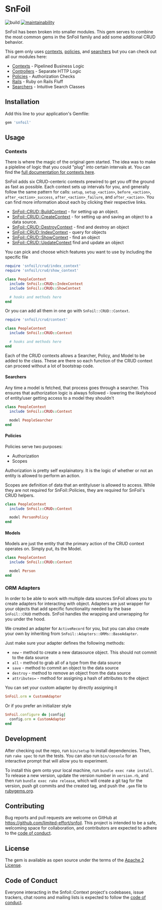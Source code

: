 # SnFoil

![build](https://github.com/limited-effort/snfoil/actions/workflows/main.yml/badge.svg) [![maintainability](https://api.codeclimate.com/v1/badges/86e0b2490738e140f2e2/maintainability)](https://codeclimate.com/github/limited-effort/snfoil/maintainability)

SnFoil has been broken into smaller modules.  This gem serves to combine the most common gems in the SnFoil family and add some additional CRUD behavior.

This gem only uses [contexts](https://github.com/limited-effort/snfoil-context), [policies](https://github.com/limited-effort/snfoil-policy), and [searchers](https://github.com/limited-effort/snfoil-searcher) but you can check out all our modules here:
- [Contexts](https://github.com/limited-effort/snfoil-context) - Pipelined Business Logic
- [Controllers](https://github.com/limited-effort/snfoil-controller) - Separate HTTP Logic
- [Policies](https://github.com/limited-effort/snfoil-policy) - Authorization Checks
- [Rails](https://github.com/limited-effort/snfoil-rails) - Ruby on Rails Fluff
- [Searchers](https://github.com/limited-effort/snfoil-searcher) - Intuitive Search Classes

## Installation

Add this line to your application's Gemfile:

```ruby
gem 'snfoil'
```
## Usage

### Contexts

There is where the magic of the original gem started.  The idea was to make a pipleline of logic that you could "plug" into certain intervals at.  You can find the [full documentation for contexts here](https://github.com/limited-effort/snfoil-context).

SnFoil adds six CRUD-centeric contexts prewired to get you off the ground as fast as possible. Each context sets up intervals for you, and generally follow the same pattern for calls: `setup`, `setup_<action>`, `before_<action>`, `after_<action>_success`, `after_<action>_failure`, and `after_<action>`.  You can find more information about each by clicking their respective links.
- [SnFoil::CRUD::BuildContext](docs/build-context.md) - for setting up an object.
- [SnFoil::CRUD::CreateContext](docs/create-context.md) - for setting up and saving an object to a data source.
- [SnFoil::CRUD::DestroyContext](docs/destroy-context.md) - find and destroy an object
- [SnFoil::CRUD::IndexContext](docs/index-context.md) - query for objects
- [SnFoil::CRUD::ShowContext](docs/show-context.md) - find an object
- [SnFoil::CRUD::UpdateContext](docs/update-context.md) find and update an object

You can pick and choose which features you want to use by including the specific file

```ruby
require 'snfoil/crud/index_context'
require 'snfoil/crud/show_context'

class PeopleContext
  include SnFoil::CRUD::IndexContext
  include SnFoil::CRUD::ShowContext

  # hooks and methods here
end
```

Or you can add all them in one go with `SnFoil::CRUD::Context`.

```ruby
require 'snfoil/crud/context'

class PeopleContext
  include SnFoil::CRUD::Context

  # hooks and methods here
end
```

Each of the CRUD contexts allows a Searcher, Policy, and Model to be added to the class.  These are there so each function of the CRUD context can proceed without a lot of bootstrap code.

#### Searchers
Any time a model is fetched, that process goes through a searcher.  This ensures that authorization logic is always followed - lowering the likelyhood of entity/user getting access to a model they shouldn't

```ruby
class PeopleContext
  include SnFoil::CRUD::Context

  model PeopleSearcher
end
```

#### Policies
Policies serve two purposes:
- Authorization
- Scopes

Authorization is pretty self explainatory.  It is the logic of whether or not an entity is allowed to perform an action.

Scopes are definition of data that an entity/user is allowed to access.  While they are not required for SnFoil::Policies, they are required for SnFoil's CRUD helpers.

```ruby
class PeopleContext
  include SnFoil::CRUD::Context

  model PersonPolicy
end
```

#### Models

Models are just the entity that the primary action of the CRUD context operates on.  Simply put, its the Model.

```ruby
class PeopleContext
  include SnFoil::CRUD::Context

  model Person
end
```

### ORM Adapters

In order to be able to work with multiple data sources SnFoil allows you to create adapters for interacting with object. Adapters are just wrapper for your objects that add specific functionality needed by the base `SnFoil::CRUD` methods.  SnFoil handles the wrapping and unwrapping for you under the hood.

We created an adapter for `ActiveRecord` for you, but you can also create your own by inheriting from `SnFoil::Adapters::ORMs::BaseAdapter`.

Just make sure your adapter defines the following methods:
- `new` - method to create a new datasource object.  This should not commit to the data source
- `all` - method to grab all of a type from the data source
- `save` - method to commit an object to the data source
- `destroy` - method to remove an object from the data source
- `attributes=` - method for assigning a hash of attributes to the object

You can set your custom adapter by directly assigning it

```ruby
SnFoil.orm = CustomAdapter
```

Or if you prefer an initializer style

```ruby
SnFoil.configure do |config|
  config.orm = CustomAdapter
end
```

## Development

After checking out the repo, run `bin/setup` to install dependencies. Then, run `rake spec` to run the tests. You can also run `bin/console` for an interactive prompt that will allow you to experiment.

To install this gem onto your local machine, run `bundle exec rake install`. To release a new version, update the version number in `version.rb`, and then run `bundle exec rake release`, which will create a git tag for the version, push git commits and the created tag, and push the `.gem` file to [rubygems.org](https://rubygems.org).

## Contributing

Bug reports and pull requests are welcome on GitHub at https://github.com/limited-effort/snfoil. This project is intended to be a safe, welcoming space for collaboration, and contributors are expected to adhere to the [code of conduct](https://github.com/limited-effort/snfoil/blob/main/CODE_OF_CONDUCT.md).

## License

The gem is available as open source under the terms of the [Apache 2 License](https://opensource.org/licenses/Apache-2.0).

## Code of Conduct

Everyone interacting in the Snfoil::Context project's codebases, issue trackers, chat rooms and mailing lists is expected to follow the [code of conduct](https://github.com/limited-effort/snfoil/blob/main/CODE_OF_CONDUCT.md).